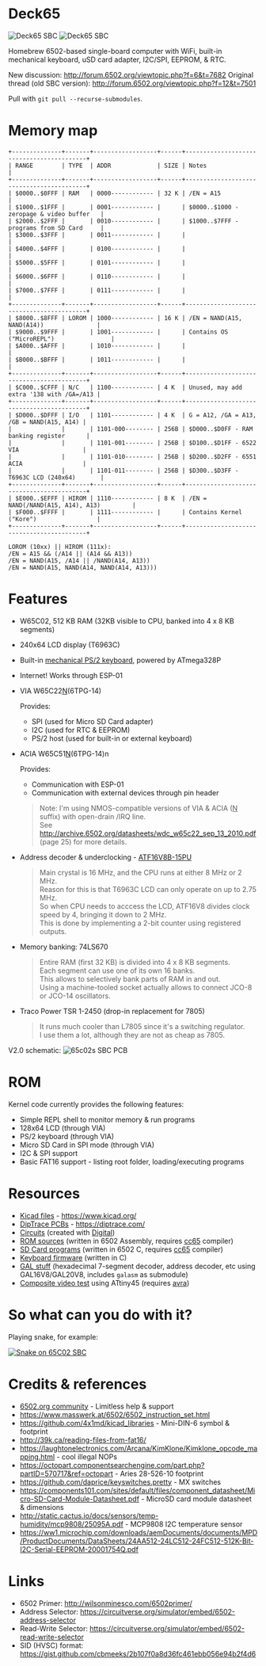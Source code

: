 # Deck65

![Deck65 SBC](./img/v2_0_assembled2.jpg)
![Deck65 SBC](./img/v2_0_pcb3.jpg)

Homebrew 6502-based single-board computer with WiFi, built-in mechanical keyboard, uSD card adapter, I2C/SPI, EEPROM, & RTC.

New discussion: <http://forum.6502.org/viewtopic.php?f=6&t=7682>
Original thread (old SBC version): <http://forum.6502.org/viewtopic.php?f=12&t=7501>

Pull with `git pull --recurse-submodules`.

# Memory map

```
+--------------+-------+------------------+------+------------------------------------------+
| RANGE        | TYPE  | ADDR             | SIZE | Notes                                    |
+--------------+-------+------------------+------+------------------------------------------+
| $0000..$0FFF | RAM   | 0000------------ | 32 K | /EN = A15                                |
| $1000..$1FFF |       | 0001------------ |      | $0000..$1000 - zeropage & video buffer   |
| $2000..$2FFF |       | 0010------------ |      | $1000..$7FFF - programs from SD Card     |
| $3000..$3FFF |       | 0011------------ |      |                                          |
| $4000..$4FFF |       | 0100------------ |      |                                          |
| $5000..$5FFF |       | 0101------------ |      |                                          |
| $6000..$6FFF |       | 0110------------ |      |                                          |
| $7000..$7FFF |       | 0111------------ |      |                                          |
+--------------+-------+------------------+------+------------------------------------------+
| $8000..$8FFF | LOROM | 1000------------ | 16 K | /EN = NAND(A15, NAND(A14))               |
| $9000..$9FFF |       | 1001------------ |      | Contains OS ("MicroREPL")                |
| $A000..$AFFF |       | 1010------------ |      |                                          |
| $B000..$BFFF |       | 1011------------ |      |                                          |
+--------------+-------+------------------+------+------------------------------------------+
| $C000..$CFFF | N/C   | 1100------------ | 4 K  | Unused, may add extra '138 with /GA=/A13 |
+--------------+-------+------------------+------+------------------------------------------+
| $D000..$DFFF | I/O   | 1101------------ | 4 K  | G = A12, /GA = A13, /GB = NAND(A15, A14) |
|              |       | 1101-000-------- | 256B | $D000..$D0FF - RAM banking register      |
|              |       | 1101-001-------- | 256B | $D100..$D1FF - 6522 VIA                  |
|              |       | 1101-010-------- | 256B | $D200..$D2FF - 6551 ACIA                 |
|              |       | 1101-011-------- | 256B | $D300..$D3FF - T6963C LCD (240x64)       |
+--------------+-------+------------------+------+------------------------------------------+
| $E000..$EFFF | HIROM | 1110------------ | 8 K  | /EN = NAND(/NAND(A15, A14), A13)         |
| $F000..$FFFF |       | 1111------------ |      | Contains Kernel ("Kore")                 |
+--------------+-------+------------------+------+------------------------------------------+

LOROM (10xx) || HIROM (111x):
/EN = A15 && (/A14 || (A14 && A13))
/EN = NAND(A15, /A14 || /NAND(A14, A13))
/EN = NAND(A15, NAND(A14, NAND(A14, A13)))
```

# Features

- W65C02, 512 KB RAM (32KB visible to CPU, banked into 4 x 8 KB segments)
- 240x64 LCD display (T6963C)
- Built-in [mechanical PS/2 keyboard](./keyboard), powered by ATmega328P
- Internet! Works through ESP-01
- VIA W65C22<ins>N</ins>(6TPG-14)

  Provides:
  - SPI (used for Micro SD Card adapter)
  - I2C (used for RTC & EEPROM)
  - PS/2 host (used for built-in or external keyboard)
- ACIA W65C51<ins>N</ins>(6TPG-14)n

  Provides:
  - Communication with ESP-01
  - Communication with external devices through pin header
  > Note: I'm using NMOS-compatible versions of VIA & ACIA (<ins>N</ins> suffix) with open-drain /IRQ line.<br />
  > See http://archive.6502.org/datasheets/wdc_w65c22_sep_13_2010.pdf (page 25) for more details.
- Address decoder & underclocking - [ATF16V8B-15PU](./gal)
  > Main crystal is 16 MHz, and the CPU runs at either 8 MHz or 2 MHz.<br />
  > Reason for this is that T6963C LCD can only operate on up to 2.75 MHz.<br />
  > So when CPU needs to acccess the LCD, ATF16V8 divides clock speed by 4, bringing it down to 2 MHz.<br />
  > This is done by implementing a 2-bit counter using registered outputs.
- Memory banking: 74LS670
  > Entire RAM (first 32 KB) is divided into 4 x 8 KB segments.<br />
  > Each segment can use one of its own 16 banks.<br />
  > This allows to selectively bank parts of RAM in and out.<br />
  > Using a machine-tooled socket actually allows to connect JCO-8 or JCO-14 oscillators.
- Traco Power TSR 1-2450 (drop-in replacement for 7805)
  > It runs much cooler than L7805 since it's a switching regulator.<br />
  > I use them a lot, although they are not as cheap as 7805.

V2.0 schematic:
![65c02s SBC PCB](./img/v2_0_schematic.png)

# ROM

Kernel code currently provides the following features:
- Simple REPL shell to monitor memory & run programs
- 128x64 LCD (through VIA)
- PS/2 keyboard (through VIA)
- Micro SD Card in SPI mode (through VIA)
- I2C & SPI support
- Basic FAT16 support - listing root folder, loading/executing programs

# Resources

- [Kicad files](./kicad) - <https://www.kicad.org/>
- [DipTrace PCBs](./diptrace) - <https://diptrace.com/>
- [Circuits](./circuits) (created with [Digital](https://github.com/hneemann/Digital))
- [ROM sources](./rom) (written in 6502 Assembly, requires [cc65](https://cc65.github.io/) compiler)
- [SD Card programs](./sdcard) (written in 6502 C, requires [cc65](https://cc65.github.io/) compiler)
- [Keyboard firmware](./keyboard) (written in C)
- [GAL stuff](./gal) (hexadecimal 7-segment decoder, address decoder, etc using GAL16V8/GAL20V8, includes `galasm` as submodule)
- [Composite video test](./compvid) using ATtiny45 (requires [avra](https://github.com/Ro5bert/avra))

# So what can you do with it?

Playing snake, for example:

[![Snake on 65C02 SBC](./img/snake_yt.jpg)](https://www.youtube.com/watch?v=boeysL1Isg4)

# Credits & references
- [6502.org community](forum.6502.org/) - Limitless help & support
- https://www.masswerk.at/6502/6502_instruction_set.html
- https://github.com/4x1md/kicad_libraries - Mini-DIN-6 symbol & footprint
- http://39k.ca/reading-files-from-fat16/
- https://laughtonelectronics.com/Arcana/KimKlone/Kimklone_opcode_mapping.html - cool illegal NOPs
- https://octopart.componentsearchengine.com/part.php?partID=570717&ref=octopart - Aries 28-526-10 footprint
- https://github.com/daprice/keyswitches.pretty - MX switches
- https://components101.com/sites/default/files/component_datasheet/Micro-SD-Card-Module-Datasheet.pdf - MicroSD card module datasheet & dimensions
- http://static.cactus.io/docs/sensors/temp-humidity/mcp9808/25095A.pdf - MCP9808 I2C temperature sensor
- https://ww1.microchip.com/downloads/aemDocuments/documents/MPD/ProductDocuments/DataSheets/24AA512-24LC512-24FC512-512K-Bit-I2C-Serial-EEPROM-20001754Q.pdf

# Links
- 6502 Primer: http://wilsonminesco.com/6502primer/
- Address Selector: https://circuitverse.org/simulator/embed/6502-address-selector
- Read-Write Selector: https://circuitverse.org/simulator/embed/6502-read-write-selector
- SID (HVSC) format: https://gist.github.com/cbmeeks/2b107f0a8d36fc461ebb056e94b2f4d6
